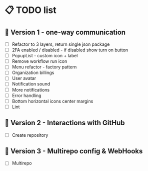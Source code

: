 # 📋 TODO list

## 🚀 Version 1 - one-way communication

- [ ] Refactor to 3 layers, return single json package
- [ ] 2FA enabled / disabled - if disabled show turn on button
- [ ] PopupList - custom icon + label
- [ ] Remove workflow run icon
- [ ] Menu refactor - factory pattern
- [ ] Organization billings
- [ ] User avatar
- [ ] Notification sound
- [ ] More notifications
- [ ] Error handling
- [ ] Bottom horizontal icons center margins
- [ ] Lint

## 🌟 Version 2 - Interactions with GitHub

- [ ] Create repository

## 🎯 Version 3 - Multirepo config & WebHooks

- [ ] Multirepo
